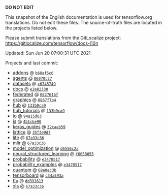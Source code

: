 __DO NOT EDIT__

This snapshot of the English documentation is used for tensorflow.org
translations. Do not edit these files. The source-of-truth files are located in
the projects listed below.

Please submit translations from the GitLocalize project: https://gitlocalize.com/tensorflow/docs-l10n

Updated: Sun Jun 20 07:00:31 UTC 2021

Projects and last commit:

- [addons](https://github.com/tensorflow/addons/tree/master/docs) @ <a href='https://github.com/tensorflow/addons/commit/b68af5c611dd06894ad282ec263a92e1681c83db'><code>b68af5c6</code></a>
- [agents](https://github.com/tensorflow/agents/tree/master/docs) @ <a href='https://github.com/tensorflow/agents/commit/86070c276632a3cefb6ffab4f9294ab537bfe305'><code>86070c27</code></a>
- [datasets](https://github.com/tensorflow/datasets/tree/master/docs) @ <a href='https://github.com/tensorflow/datasets/commit/c6745749bbbe3041e96176f51538085c77fcac4f'><code>c6745749</code></a>
- [docs](https://github.com/tensorflow/docs/tree/master/site/en) @ <a href='https://github.com/tensorflow/docs/commit/e2e82330ad5998a35b917c305aab628d54883fb1'><code>e2e82330</code></a>
- [federated](https://github.com/tensorflow/federated/tree/master/docs) @ <a href='https://github.com/tensorflow/federated/commit/082761bf020bd4ebdee74b31c0bcee0ebb7619f4'><code>082761bf</code></a>
- [graphics](https://github.com/tensorflow/graphics/tree/master/tensorflow_graphics/g3doc) @ <a href='https://github.com/tensorflow/graphics/commit/0867f7b41aa78ff77fb19f85ab86de13da2eab94'><code>0867f7b4</code></a>
- [hub](https://github.com/tensorflow/hub/tree/master/docs) @ <a href='https://github.com/tensorflow/hub/commit/133b0ca9bf37a52f9257a4dc742dd356bec6450f'><code>133b0ca9</code></a>
- [hub_tutorials](https://github.com/tensorflow/hub/tree/master/examples/colab) @ <a href='https://github.com/tensorflow/hub/commit/133b0ca9bf37a52f9257a4dc742dd356bec6450f'><code>133b0ca9</code></a>
- [io](https://github.com/tensorflow/io/tree/master/docs) @ <a href='https://github.com/tensorflow/io/commit/94a15d0353ee198223d1155c870e52ecd12f7eb4'><code>94a15d03</code></a>
- [js](https://github.com/tensorflow/tfjs-website/tree/master/docs) @ <a href='https://github.com/tensorflow/tfjs-website/commit/4b1cbe9076f03e713de2772442b86c1e2ce68171'><code>4b1cbe90</code></a>
- [keras_guides](https://github.com/tensorflow/docs/tree/snapshot-keras/site/en/guide/keras) @ <a href='https://github.com/tensorflow/docs/commit/32caeb5953c486b92b55177ecb0e9e8cdccccf61'><code>32caeb59</code></a>
- [lattice](https://github.com/tensorflow/lattice/tree/master/docs) @ <a href='https://github.com/tensorflow/lattice/commit/35f3e9d7da7f90a700d7a903e1818e82965f245c'><code>35f3e9d7</code></a>
- [lite](https://github.com/tensorflow/tensorflow/tree/master/tensorflow/lite/g3doc) @ <a href='https://github.com/tensorflow/tensorflow/commit/67a33c36c280e45cb034342b7d41f3287e715d98'><code>67a33c36</code></a>
- [mlir](https://github.com/tensorflow/tensorflow/tree/master/tensorflow/compiler/mlir/g3doc) @ <a href='https://github.com/tensorflow/tensorflow/commit/67a33c36c280e45cb034342b7d41f3287e715d98'><code>67a33c36</code></a>
- [model_optimization](https://github.com/tensorflow/model-optimization/tree/master/tensorflow_model_optimization/g3doc) @ <a href='https://github.com/tensorflow/model-optimization/commit/d6556c2a591c928fc8b9b723b4909639193ecf14'><code>d6556c2a</code></a>
- [neural_structured_learning](https://github.com/tensorflow/neural-structured-learning/tree/master/g3doc) @ <a href='https://github.com/tensorflow/neural-structured-learning/commit/f60580554d0b2b1d5418e156a016d4436000e1aa'><code>f6058055</code></a>
- [probability](https://github.com/tensorflow/probability/tree/master/tensorflow_probability/g3doc) @ <a href='https://github.com/tensorflow/probability/commit/e347851733685e420cac98bb5a98448274742afc'><code>e3478517</code></a>
- [probability_examples](https://github.com/tensorflow/probability/tree/master/tensorflow_probability/examples/jupyter_notebooks) @ <a href='https://github.com/tensorflow/probability/commit/e347851733685e420cac98bb5a98448274742afc'><code>e3478517</code></a>
- [quantum](https://github.com/tensorflow/quantum/tree/master/docs) @ <a href='https://github.com/tensorflow/quantum/commit/68e0ec3b2407de7c6895cd9b608ad868d1bb5484'><code>68e0ec3b</code></a>
- [tensorboard](https://github.com/tensorflow/tensorboard/tree/master/docs) @ <a href='https://github.com/tensorflow/tensorboard/commit/c34a593a24657ee90bb0c7c1b774a8b7789eab3f'><code>c34a593a</code></a>
- [tfx](https://github.com/tensorflow/tfx/tree/master/docs) @ <a href='https://github.com/tensorflow/tfx/commit/dd391613d5f34e9ae4aa8afc5e3b691f01c1b67e'><code>dd391613</code></a>
- [xla](https://github.com/tensorflow/tensorflow/tree/master/tensorflow/compiler/xla/g3doc) @ <a href='https://github.com/tensorflow/tensorflow/commit/67a33c36c280e45cb034342b7d41f3287e715d98'><code>67a33c36</code></a>

